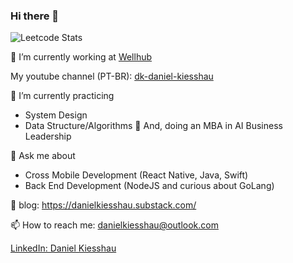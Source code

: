 ### Hi there 👋

![Leetcode Stats](https://leetcard.jacoblin.cool/danielkiesshau)

🔭 I’m currently working at [Wellhub](https://www.linkedin.com/company/wellhub/mycompany/)

My youtube channel (PT-BR): [dk-daniel-kiesshau](https://www.youtube.com/@danielkiesshau)

🌱 I’m currently practicing 
- System Design
- Data Structure/Algorithms
🌱 And, doing an MBA in AI Business Leadership

💬 Ask me about 
- Cross Mobile Development (React Native, Java, Swift)
- Back End Development (NodeJS and curious about GoLang)

📝 blog: https://danielkiesshau.substack.com/

📫 How to reach me: danielkiesshau@outlook.com

[LinkedIn: Daniel Kiesshau](https://www.linkedin.com/in/daniel-kiesshau-a23859116/)
